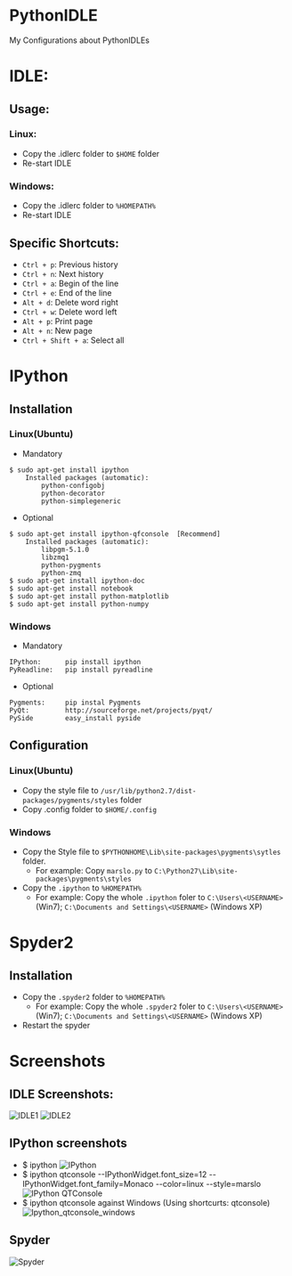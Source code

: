 PythonIDLE
==========

My Configurations about PythonIDLEs
# IDLE:
## Usage:

### Linux:
- Copy the .idlerc folder to `$HOME` folder
- Re-start IDLE

### Windows:
- Copy the .idlerc folder to `%HOMEPATH%`
- Re-start IDLE

## Specific Shortcuts:
- `Ctrl + p`: Previous history
- `Ctrl + n`: Next history
- `Ctrl + a`: Begin of the line
- `Ctrl + e`: End of the line
- `Alt + d`: Delete word right
- `Ctrl + w`: Delete word left
- `Alt + p`:  Print page
- `Alt + n`:  New page
- `Ctrl + Shift + a`: Select all


# IPython
## Installation

### Linux(Ubuntu)
- Mandatory
<pre><code>$ sudo apt-get install ipython
    Installed packages (automatic):
        python-configobj
        python-decorator
        python-simplegeneric
</code></pre>

- Optional
<pre><code>$ sudo apt-get install ipython-qfconsole  [Recommend]
    Installed packages (automatic):
        libpgm-5.1.0
        libzmq1
        python-pygments
        python-zmq
$ sudo apt-get install ipython-doc
$ sudo apt-get install notebook
$ sudo apt-get install python-matplotlib
$ sudo apt-get install python-numpy
</code></pre>

### Windows
- Mandatory
<pre><code>IPython:      pip install ipython
PyReadline:   pip install pyreadline 
</code></pre>

- Optional
<pre><code>Pygments:     pip instal Pygments
PyQt:         http://sourceforge.net/projects/pyqt/ 
PySide        easy_install pyside
</code></pre>

## Configuration
### Linux(Ubuntu)
- Copy the style file to `/usr/lib/python2.7/dist-packages/pygments/styles` folder
- Copy .config folder to `$HOME/.config`

### Windows
- Copy the Style file to `$PYTHONHOME\Lib\site-packages\pygments\sytles` folder.
    - For example: Copy `marslo.py` to `C:\Python27\Lib\site-packages\pygments\styles`
- Copy the `.ipython` to `%HOMEPATH%`
    - For example: Copy the whole `.ipython` foler to `C:\Users\<USERNAME>` (Win7); `C:\Documents and Settings\<USERNAME>` (Windows XP)

# Spyder2
## Installation
- Copy the `.spyder2` folder to `%HOMEPATH%`
    - For example: Copy the whole `.spyder2` foler to `C:\Users\<USERNAME>` (Win7); `C:\Documents and Settings\<USERNAME>` (Windows XP)
- Restart the spyder

# Screenshots
## IDLE Screenshots:
![IDLE1](https://github.com/woainvzu/PythonIDLE_config_Marslo/blob/master/Screenshots/IDLE_Marslo4.png?raw=true)
![IDLE2](https://github.com/woainvzu/PythonIDLE_config_Marslo/blob/master/Screenshots/Screenshot2.png?raw=true)
## IPython screenshots
- $ ipython
![IPython](https://github.com/woainvzu/PythonIDLE_config_Marslo/blob/master/Screenshots/ipython.png?raw=true)
- $ ipython qtconsole --IPythonWidget.font_size=12 --IPythonWidget.font_family=Monaco --color=linux --style=marslo
![IPython QTConsole](https://github.com/woainvzu/PythonIDLE_config_Marslo/blob/master/Screenshots/qfconsole.png?raw=true)
- $ ipython qtconsole against Windows (Using shortcurts: qtconsole)
![Ipython_qtconsole_windows](https://github.com/woainvzu/PythonIDLE_config_Marslo/blob/master/Screenshots/Ipython_Qtconsole_Windows.png?raw=true)

## Spyder
![Spyder](https://github.com/woainvzu/PythonIDLE_config_Marslo/blob/master/Screenshots/spyder.png?raw=true)
